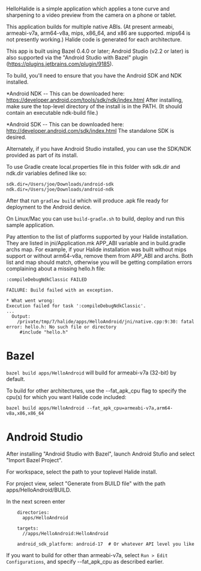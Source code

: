 HelloHalide is a simple application which applies a tone curve and
sharpening to a video preview from the camera on a phone or tablet.

This application builds for multiple native ABIs. (At present armeabi,
armeabi-v7a, arm64-v8a, mips, x86_64, and x86 are supported. mips64 is
not presently working.) Halide code is generated for each architecture.

This app is built using Bazel 0.4.0 or later; Android Studio (v2.2 or later) is 
also supported via the "Android Studio with Bazel" plugin 
(https://plugins.jetbrains.com/plugin/9185).

To build, you'll need to ensure that you have the Android SDK and NDK installed.

*Android NDK -- This can be downloaded here:
    https://developer.android.com/tools/sdk/ndk/index.html
After installing, make sure the top-level directory of the install is
in the PATH. (It should contain an executable ndk-build file.)

*Android SDK -- This can be downloaded here:
    http://developer.android.com/sdk/index.html
The standalone SDK is desired. 

Alternately, if you have Android Studio installed, you can use the SDK/NDK 
provided as part of its install.

To use Gradle create local.properties file in this folder with sdk.dir and
ndk.dir variables defined like so:
```
sdk.dir=/Users/joe/Downloads/android-sdk
ndk.dir=/Users/joe/Downloads/android-ndk
```
After that run ```gradlew build``` which will produce .apk file ready for
deployment to the Android device.

On Linux/Mac you can use ```build-gradle.sh``` to build, deploy and run
this sample application.

Pay attention to the list of platforms supported by your Halide installation.
They are listed in jni/Application.mk APP_ABI variable
and in build.gradle archs map. For example, if your Halide installation was
built without mips support or without arm64-v8a, remove them from APP_ABI and
archs. Both list and map should match, otherwise you will be getting compilation
errors complaining about a missing hello.h file:

```
:compileDebugNdkClassic FAILED

FAILURE: Build failed with an exception.

* What went wrong:
Execution failed for task ':compileDebugNdkClassic'.
...
  Output:
    /private/tmp/7/halide/apps/HelloAndroid/jni/native.cpp:9:30: fatal error: hello.h: No such file or directory
     #include "hello.h"

```

Bazel
===
`bazel build apps/HelloAndroid` will build for armeabi-v7a (32-bit) by default.

To build for other architectures, use the --fat_apk_cpu flag to specify the 
cpu(s) for which you want Halide code included:

    bazel build apps/HelloAndroid --fat_apk_cpu=armeabi-v7a,arm64-v8a,x86,x86_64

Android Studio
===
After installing "Android Studio with Bazel", launch Android Stufio and select "Import Bazel Project". 

For workspace, select the path to your toplevel Halide install.

For project view, select "Generate from BUILD file" with the path apps/HelloAndroid/BUILD.

In the next screen enter

        directories:
          apps/HelloAndroid

        targets:
          //apps/HelloAndroid:HelloAndroid
          
        android_sdk_platform: android-17  # Or whatever API level you like

If you want to build for other than armeabi-v7a, select 
`Run > Edit Configurations`,  and specify --fat_apk_cpu as described earlier.
